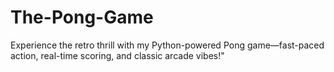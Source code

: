 # The-Pong-Game
Experience the retro thrill with my Python-powered Pong game—fast-paced action, real-time scoring, and classic arcade vibes!"
